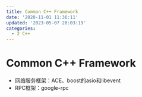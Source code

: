 ```yaml
---
title: Common C++ Framework
date: '2020-11-01 11:36:11'
updated: '2023-05-07 20:03:19'
categories:
  - 2 C++
---
```

# Common C++ Framework

- 网络服务框架：ACE、boost的asio和libevent
- RPC框架：google-rpc

